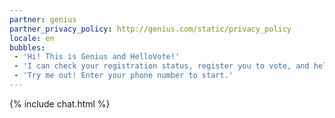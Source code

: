 ```yaml
---
partner: genius
partner_privacy_policy: http://genius.com/static/privacy_policy
locale: en
bubbles:
 - 'Hi! This is Genius and HelloVote!'
 - 'I can check your registration status, register you to vote, and help register your friends.'
 - 'Try me out! Enter your phone number to start.'
---
```

{% include chat.html %}



